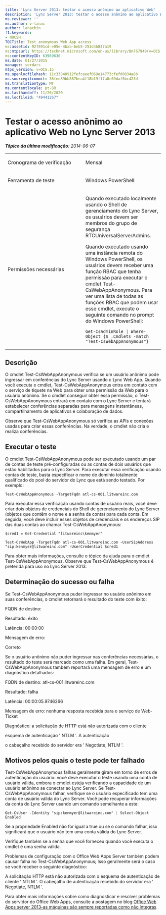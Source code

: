 ```yaml
---
title: 'Lync Server 2013: testar o acesso anônimo ao aplicativo Web'
description: 'Lync Server 2013: testar o acesso anônimo ao aplicativo Web.'
ms.reviewer: ''
ms.author: v-lanac
author: lanachin
f1.keywords:
- NOCSH
TOCTitle: Test anonymous Web App access
ms:assetid: 92f691cd-e05e-4bab-beb5-251d4b837a19
ms:mtpsurl: https://technet.microsoft.com/en-us/library/Dn767949(v=OCS.15)
ms:contentKeyID: 63969630
ms.date: 01/27/2015
manager: serdars
mtps_version: v=OCS.15
ms.openlocfilehash: 11c33840912fefcaeef069e14773cfefd0834a8b
ms.sourcegitcommit: 36fee89bb887bea4f18b19f17a8c69daf5bc423d
ms.translationtype: MT
ms.contentlocale: pt-BR
ms.lasthandoff: 11/26/2020
ms.locfileid: "49441267"
---
```

# <a name="test-anonymous-web-app-access-in-lync-server-2013"></a>Testar o acesso anônimo ao aplicativo Web no Lync Server 2013

<div data-xmlns="http://www.w3.org/1999/xhtml">

<div class="topic" data-xmlns="http://www.w3.org/1999/xhtml" data-msxsl="urn:schemas-microsoft-com:xslt" data-cs="https://msdn.microsoft.com/">

<div data-asp="https://msdn2.microsoft.com/asp">



</div>

<div id="mainSection">

<div id="mainBody">

<span> </span>

_**Tópico da última modificação:** 2014-06-07_


<table>
<colgroup>
<col style="width: 50%" />
<col style="width: 50%" />
</colgroup>
<tbody>
<tr class="odd">
<td><p>Cronograma de verificação</p></td>
<td><p>Mensal</p></td>
</tr>
<tr class="even">
<td><p>Ferramenta de teste</p></td>
<td><p>Windows PowerShell</p></td>
</tr>
<tr class="odd">
<td><p>Permissões necessárias</p></td>
<td><p>Quando executado localmente usando o Shell de gerenciamento do Lync Server, os usuários devem ser membros do grupo de segurança RTCUniversalServerAdmins.</p>
<p>Quando executado usando uma instância remota do Windows PowerShell, os usuários devem receber uma função RBAC que tenha permissão para executar o cmdlet Test-CsWebAppAnonymous. Para ver uma lista de todas as funções RBAC que podem usar esse cmdlet, execute o seguinte comando no prompt do Windows PowerShell:</p>
<pre><code>Get-CsAdminRole | Where-Object {$_.Cmdlets -match &quot;Test-CsWebAppAnonymous&quot;}</code></pre></td>
</tr>
</tbody>
</table>


<div>

## <a name="description"></a>Descrição

O cmdlet Test-CsWebAppAnonymous verifica se um usuário anônimo pode ingressar em conferências do Lync Server usando o Lync Web App. Quando você executa o cmdlet, Test-CsWebAppAnonymous entra em contato com o serviço de tíquete na Web para obter uma permissão da Web para o usuário anônimo. Se o cmdlet conseguir obter essa permissão, o Test-CsWebAppAnonymous entrará em contato com o Lync Server e tentará estabelecer conferências separadas para mensagens instantâneas, compartilhamento de aplicativos e colaboração de dados.

Observe que Test-CsWebAppAnonymous só verifica as APIs e conexões usadas para criar essas conferências. Na verdade, o cmdlet não cria e realiza conferências.

</div>

<div>

## <a name="running-the-test"></a>Executar o teste

O cmdlet Test-CsWebAppAnonymous pode ser executado usando um par de contas de teste pré-configuradas ou as contas de dois usuários que estão habilitados para o Lync Server. Para executar essa verificação usando contas de teste, basta especificar o nome de domínio totalmente qualificado do pool do servidor do Lync que está sendo testado. Por exemplo:

    Test-CsWebAppAnonymous -TargetFqdn atl-cs-001.litwareinc.com

Para executar essa verificação usando contas de usuário reais, você deve criar dois objetos de credenciais do Shell de gerenciamento do Lync Server (objetos que contêm o nome e a senha da conta) para cada conta. Em seguida, você deve incluir esses objetos de credenciais e os endereços SIP das duas contas ao chamar Test-CsWebAppAnonymous:

    $cred1 = Get-Credential "litwareinc\kenmyer"
    
    Test-CsWebApp -TargetFqdn atl-cs-001.litwareinc.com -UserSipAddress "sip:kenmyer@litwareinc.com" -UserCredential $cred1

Para obter mais informações, consulte o tópico da ajuda para o cmdlet Test-CsWebAppAnonymous. Observe que Test-CsWebAppAnonymous é preterida para uso no Lync Server 2013.

</div>

<div>

## <a name="determining-success-or-failure"></a>Determinação do sucesso ou falha

Se Test-CsWebAppAnonymous puder ingressar no usuário anônimo em suas conferências, o cmdlet retornará o resultado do teste com êxito:

FQDN de destino:

Resultado: êxito

Latência: 00:00:00

Mensagem de erro:

Correto

Se o usuário anônimo não puder ingressar nas conferências necessárias, o resultado do teste será marcado como uma falha. Em geral, Test-CsWebAppAnonymous também reportará uma mensagem de erro e um diagnóstico detalhados:

FQDN de destino: atl-cs-001.litwareinc.com

Resultado: falha

Latência: 00:00:05.9746266

Mensagem de erro: nenhuma resposta recebida para o serviço de Web-Ticket

Diagnóstico: a solicitação de HTTP está não autorizada com o cliente

esquema de autenticação ' NTLM '. A autenticação

o cabeçalho recebido do servidor era ' Negotiate, NTLM '.

</div>

<div>

## <a name="reasons-why-the-test-might-have-failed"></a>Motivos pelos quais o teste pode ter falhado

Test-CsWebAppAnonymous falhas geralmente giram em torno de erros de autenticação do usuário: você deve executar o teste usando uma conta de usuário válida, embora o cmdlet esteja verificando a capacidade de um usuário anônimo se conectar ao Lync Server. Se Test-CsWebAppAnonymous falhar, verifique se o usuário especificado tem uma conta de usuário válida do Lync Server. Você pode recuperar informações da conta do Lync Server usando um comando semelhante a este:

    Get-CsUser -Identity "sip:kenmyer@litwareinc.com" | Select-Object Enabled

Se a propriedade Enabled não for igual a true ou se o comando falhar, isso significará que o usuário não tem uma conta válida do Lync Server.

Verifique também se a senha que você forneceu quando você executa o cmdlet é uma senha válida.

Problemas de configuração com o Office Web Apps Server também podem causar falha no Test-CsWebAppAnonymous; Isso geralmente será o caso se você receber o seguinte diagnóstico:

A solicitação HTTP está não autorizada com o esquema de autenticação de cliente ' NTLM '. O cabeçalho de autenticação recebido do servidor era ' Negotiate, NTLM '.

Para obter mais informações sobre como diagnosticar e resolver problemas do servidor do Office Web Apps, consulte a postagem no blog [Office Web Apps server 2013-as máquinas são sempre reportadas como não íntegras](http://www.wictorwilen.se/office-web-apps-server-2013---machines-are-always-reported-as-unhealthy).

</div>

</div>

<span> </span>

</div>

</div>

</div>

